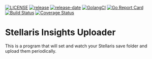 [![LICENSE](https://img.shields.io/badge/license-MIT-blue.svg?maxAge=43200)](https://github.com/stellaris-insights/uploader/blob/master/LICENSE)
[![release](https://img.shields.io/github/release/stellaris-insights/uploader.svg?maxAge=43200)](https://github.com/stellaris-insights/uploader/releases)
[![release-date](https://img.shields.io/github/release-date/stellaris-insights/uploader.svg?maxAge=43200)](https://github.com/stellaris-insights/uploader/releases)
[![GolangCI](https://golangci.com/badges/github.com/stellaris-insights/uploader.svg)](https://golangci.com/r/github.com/stellaris-insights/uploader)
[![Go Report Card](https://goreportcard.com/badge/github.com/stellaris-insights/uploader)](https://goreportcard.com/report/github.com/stellaris-insights/uploader)
[![Build Status](https://travis-ci.org/stellaris-insights/uploader.svg?branch=master)](https://travis-ci.org/stellaris-insights/uploader)
[![Coverage Status](https://coveralls.io/repos/github/stellaris-insights/uploader/badge.svg?branch=master)](https://coveralls.io/github/stellaris-insights/uploader?branch=master)

# Stellaris Insights Uploader

This is a program that will set and watch your Stellaris save folder and upload them periodically. 